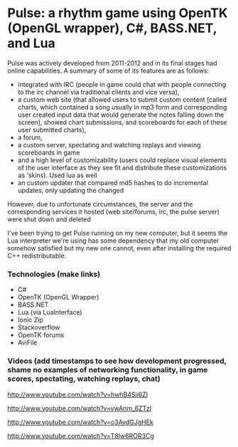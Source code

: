 Pulse: a rhythm game using OpenTK (OpenGL wrapper), C#, BASS.NET, and Lua
====
Pulse was actively developed from 2011-2012 and in its final stages had online capabilities. A summary of some of its features are as follows:

-  integrated with IRC (people in game could chat with people connecting to the irc channel via traditional clients and vice versa), 
-  a custom web site (that allowed users to submit custom content [called charts, which contained a song usually in mp3 form and corresponding user created input data that would generate the notes falling down the screen], showed chart submissions, and scoreboards for each of these user submitted charts), 
-  a forum,
-  a custom server, spectating and watching replays and viewing scoreboards in game
-  and a high level of customizability (users could replace visual elements of the user interface as they see fit and distribute these customizations as 'skins). Used lua as well
-  an custom updater that compared md5 hashes to do incremental updates, only updating the changed

 However, due to unfortunate circumstances, the server and the corresponding services it hosted (web site/forums, irc, the pulse server) were shut down and deleted
 
I've been trying to get Pulse running on my new computer, but it seems the Lua interpreter we're using has some dependency that my old computer somehow satisfied but my new one cannot, even after installing the required C++ redistributable.

### Technologies (make links)
-  C#
-  OpenTK (OpenGL Wrapper)
-  BASS.NET
-  Lua (via LuaInterface)
-  Ionic Zip
-  Stackoverflow
-  OpenTK forums
-  AviFile

### Videos (add timestamps to see how development progressed, shame no examples of networking functionality, in game scores, spectating, watching replays, chat)


http://www.youtube.com/watch?v=hwhB4Sii6ZI

http://www.youtube.com/watch?v=vwAnm_6ZTzI

http://www.youtube.com/watch?v=o3AydGJgHEk

http://www.youtube.com/watch?v=T8Iw6ROR3Cg


